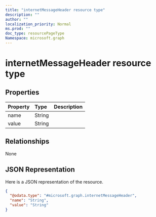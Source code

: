 ```yaml
---
title: "internetMessageHeader resource type"
description: ""
author: ""
localization_priority: Normal
ms.prod: ""
doc_type: resourcePageType
Namespace: microsoft.graph
---
```



# internetMessageHeader resource type



## Properties
|Property|Type|Description|
|:---|:---|:---|
|name|String||
|value|String||

## Relationships
None

## JSON Representation
Here is a JSON representation of the resource.
<!-- {
  "blockType": "resource",
  "@odata.type": "microsoft.graph.internetMessageHeader"
}
-->
``` json
{
  "@odata.type": "#microsoft.graph.internetMessageHeader",
  "name": "String",
  "value": "String"
}
```

